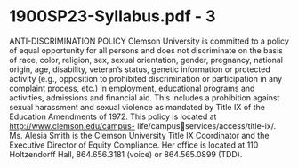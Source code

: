 # 1900SP23-Syllabus.pdf - 3

ANTI-DISCRIMINATION POLICY 
Clemson University is committed to a policy of equal opportunity for all persons and does not discriminate on the basis of race, color, 
religion, sex, sexual orientation, gender, pregnancy, national origin, age, disability, veteran’s status, genetic information or protected 
activity (e.g., opposition to prohibited discrimination or participation in any complaint process, etc.) in employment, educational 
programs and activities, admissions and financial aid. This includes a prohibition against sexual harassment and sexual violence as 
mandated by Title IX of the Education Amendments of 1972. This policy is located at http://www.clemson.edu/campus- life/campusservices/access/title-ix/. Ms. Alesia Smith is the Clemson University Title IX Coordinator and the Executive Director of Equity 
Compliance. Her office is located at 110 Holtzendorff Hall, 864.656.3181 (voice) or 864.565.0899 (TDD).